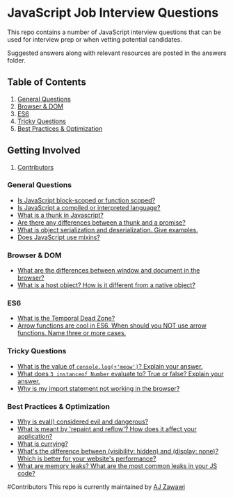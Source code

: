 # JavaScript Job Interview Questions

This repo contains a number of JavaScript interview questions that can be used for interview prep or when vetting potential candidates.

Suggested answers along with relevant resources are posted in the answers folder.

## Table of Contents

1. [General Questions](#general-questions)
1. [Browser & DOM](#browser--dom)
1. [ES6](#es6)
1. [Tricky Questions](#tricky-questions)
1. [Best Practices & Optimization](#best-practices--optimization)


## Getting Involved

1. [Contributors](#contributors)

### General Questions
* [Is JavaScript block-scoped or function scoped?](https://github.com/ajzawawi/js-interview-prep/blob/master/answers/general/function-or-block-scope.md)
* [Is JavaScript a compiled or interpreted language?](answers/general/function-or-block-scope.md)
* [What is a thunk in Javascript?]()
* [Are there any differences between a thunk and a promise?]()
* [What is object serialization and deserialization. Give examples.]()
* [Does JavaScript use mixins?]()

### Browser & DOM
* [What are the differences between window and document in the browser?]()
* [What is a host object? How is it different from a native object?]()

### ES6

* [What is the Temporal Dead Zone?](https://github.com/ajzawawi/js-interview-prep/blob/master/answers/es6/temporal-dead-zone.md)
* [Arrow functions are cool in ES6. When should you NOT use arrow functions. Name three or more cases.](https://github.com/ajzawawi/js-interview-prep/blob/master/answers/es6/when-not-to-use-arrow-functions.md)


### Tricky Questions
* [What is the value of `console.log(+'meow')`? Explain your answer.](https://github.com/ajzawawi/js-interview-prep/blob/master/answers/tricky/unary-operator.md)
* [What does `3 instanceof Number` evaluate to? True or false? Explain your answer.](https://github.com/ajzawawi/js-interview-prep/blob/master/answers/tricky/primitive-values.md)
* [Why is my import statement not working in the browser?](https://github.com/ajzawawi/js-interview-prep/blob/master/answers/tricky/import-statements-browser.md)

### Best Practices & Optimization
* [Why is eval() considered evil and dangerous?](https://github.com/ajzawawi/js-interview-prep/blob/master/answers/bestpractices/eval-dangerous.md)
* [What is meant by 'repaint and reflow'? How does it affect your application?](https://github.com/ajzawawi/js-interview-prep/blob/master/answers/bestpractices/repaint-reflow.md)
* [What is currying?](answers/bestpractices/what-is-currying.md)
* [What's the difference between (visibility: hidden) and (display: none)? Which is better for your website's performance?]()
* [What are memory leaks? What are the most common leaks in your JS code?]()

#Contributors
This repo is currently maintained by [AJ Zawawi](https://github.com/ajzawawi)
